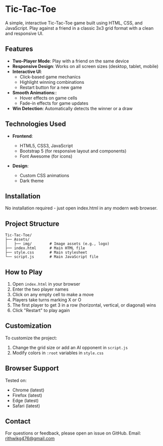 # Tic-Tac-Toe

A simple, interactive Tic-Tac-Toe game built using HTML, CSS, and JavaScript. Play against a friend in a classic 3x3 grid format with a clean and responsive UI.

## Features

- **Two-Player Mode**: Play with a friend on the same device
- **Responsive Design**: Works on all screen sizes (desktop, tablet, mobile)
- **Interactive UI**: 
  - Click-based game mechanics
  - Highlight winning combinations
  - Restart button for a new game
- **Smooth Animations:**: 
  - Hover effects on game cells
  - Fade-in effects for game updates
- **Win Detection**: Automatically detects the winner or a draw

## Technologies Used

- **Frontend**:
  - HTML5, CSS3, JavaScript
  - Bootstrap 5 (for responsive layout and components)
  - Font Awesome (for icons)
  
- **Design**:
  - Custom CSS animations
  - Dark theme

## Installation

No installation required -  just open index.html in any modern web browser.

## Project Structure

```
Tic-Tac-Toe/
├── Assets/
│   ├── img/        # Image assets (e.g., logo)
├── index.html      # Main HTML file  
├── style.css       # Main stylesheet  
└── script.js       # Main JavaScript file  

```

## How to Play

1. Open `index.html` in your browser
2. Enter the two player names
3. Click on any empty cell to make a move
4. Players take turns marking X or O
5. The first player to get 3 in a row (horizontal, vertical, or diagonal) wins
6. Click "Restart" to play again

## Customization

To customize the project:

1. Change the grid size or add an AI opponent in `script.js`
2. Modify colors in `:root` variables in `style.css`

## Browser Support

Tested on:
- Chrome (latest)
- Firefox (latest)
- Edge (latest)
- Safari (latest)


## Contact

For questions or feedback, please open an issue on GitHub.
Email: rithwikg476@gmail.com

